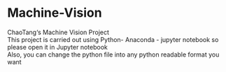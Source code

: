 # Machine-Vision
ChaoTang‘s Machine Vision Project</br>
This project is carried out using Python- Anaconda - jupyter notebook so please open it in Jupyter notebook</br>
Also, you can change the python file into any python readable format you want
